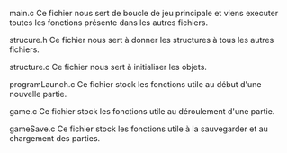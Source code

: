 main.c
Ce fichier nous sert de boucle de jeu principale et viens executer toutes les fonctions présente dans les autres fichiers.

strucure.h
Ce fichier nous sert à donner les structures à tous les autres fichiers.

structure.c
Ce fichier nous sert à initialiser les objets.

programLaunch.c
Ce fichier stock les fonctions utile au début d'une nouvelle partie.

game.c
Ce fichier stock les fonctions utile au déroulement d'une partie.

gameSave.c
Ce fichier stock les fonctions utile à la sauvegarder et au chargement des parties.
